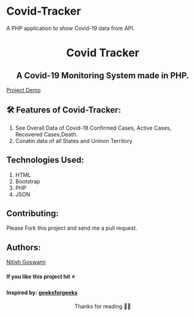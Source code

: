 # Covid-Tracker
A PHP application to show Covid-19 data from API.

<h1 align="center">Covid Tracker</h1>
<h2 align="center">A Covid-19  Monitoring System made in PHP.</h2>

<a href="https://ni30covidtracker.herokuapp.com/">Project Demo</a>

## 🛠️ Features of Covid-Tracker:

1. See Overall Data  of Covid-19 Confirmed Cases, Active Cases, Recovered Cases,Death.
2. Conatin  data of all States and Uninon Territory



## Technologies Used:
1. HTML
2. Bootstrap
3. PHP
4. JSON


## Contributing:
Please Fork this project and send me a pull request.

## Authors:
<a href="">Nitish Goswami</a>

#### If you like this project hit ⭐
#### Inspired by: <a href="https://www.geeksforgeeks.org/" taget="_blank">geeksforgeeks</a>

<p align="center">Thanks for reading 🙏🏽</p>
